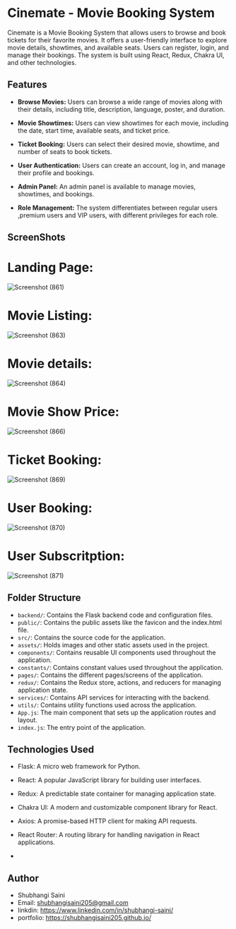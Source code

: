 
# Cinemate - Movie Booking System

Cinemate is a Movie Booking System that allows users to browse and book tickets for their favorite movies. It offers a user-friendly interface to explore movie details, showtimes, and available seats. Users can register, login, and manage their bookings. The system is built using React, Redux, Chakra UI, and other technologies.

## Features

- **Browse Movies:** Users can browse a wide range of movies along with their details, including title, description, language, poster, and duration.

- **Movie Showtimes:** Users can view showtimes for each movie, including the date, start time, available seats, and ticket price.

- **Ticket Booking:** Users can select their desired movie, showtime, and number of seats to book tickets.

- **User Authentication:** Users can create an account, log in, and manage their profile and bookings.

- **Admin Panel:** An admin panel is available to manage movies, showtimes, and bookings.

- **Role Management:** The system differentiates between regular users ,premium users and VIP users, with different privileges for each role.

## ScreenShots

# Landing Page:
![Screenshot (861)](https://github.com/Shubhangisaini205/Cinemate-A-booking-system/assets/115461618/02f038ff-3db9-40dc-97f2-5f76b15e0a50)

# Movie Listing:
![Screenshot (863)](https://github.com/Shubhangisaini205/Cinemate-A-booking-system/assets/115461618/252d8f83-5c52-4de4-8c68-dbdd5600cbfd)

# Movie details:
![Screenshot (864)](https://github.com/Shubhangisaini205/Cinemate-A-booking-system/assets/115461618/d19d67bd-5144-4d3b-bb8a-8234eabe9f25)

# Movie Show Price:
![Screenshot (866)](https://github.com/Shubhangisaini205/Cinemate-A-booking-system/assets/115461618/988ba0ae-1bfb-4c69-82e0-7066e52a8649)

# Ticket Booking:
![Screenshot (869)](https://github.com/Shubhangisaini205/Cinemate-A-booking-system/assets/115461618/b93fcaaf-d29d-4909-826b-e98d0e7a3900)

# User Booking:
![Screenshot (870)](https://github.com/Shubhangisaini205/Cinemate-A-booking-system/assets/115461618/fcd099db-1d40-4aec-ad44-89da9d50abd7)

# User Subscritption:
![Screenshot (871)](https://github.com/Shubhangisaini205/Cinemate-A-booking-system/assets/115461618/8acd8879-e9ab-4cf1-8a63-36844eb9fcd4)


## Folder Structure
- `backend/`: Contains the Flask backend code and configuration files.
- `public/`: Contains the public assets like the favicon and the index.html file.
- `src/`: Contains the source code for the application.
- `assets/`: Holds images and other static assets used in the project.
- `components/`: Contains reusable UI components used throughout the application.
- `constants/`: Contains constant values used throughout the application.
- `pages/`: Contains the different pages/screens of the application.
- `redux/`: Contains the Redux store, actions, and reducers for managing application state.
- `services/`: Contains API services for interacting with the backend.
- `utils/`: Contains utility functions used across the application.
- `App.js`: The main component that sets up the application routes and layout.
- `index.js`: The entry point of the application.

## Technologies Used
- Flask: A micro web framework for Python.
- React: A popular JavaScript library for building user interfaces.
- Redux: A predictable state container for managing application state.
- Chakra UI: A modern and customizable component library for React.
- Axios: A promise-based HTTP client for making API requests.
- React Router: A routing library for handling navigation in React applications.

- 
## Author
- Shubhangi Saini
- Email: shubhangisaini205@gmail.com
- linkdin: https://www.linkedin.com/in/shubhangi-saini/
- portfolio: https://shubhangisaini205.github.io/

  






